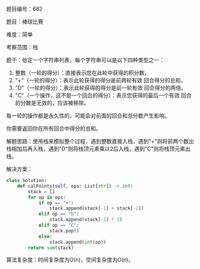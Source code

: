 题目编号：682

题目：棒球比赛

难度：简单

考察范围：栈

题干：给定一个字符串列表，每个字符串可以是以下四种类型之一：

1. 整数（一轮的得分）：直接表示您在此轮中获得的积分数。
2. "+"（一轮的得分）：表示此轮获得的得分是前两轮有效 回合得分的总和。
3. "D"（一轮的得分）：表示此轮获得的得分是前一轮有效 回合得分的两倍。
4. "C"（一个操作，这不是一个回合的得分）：表示您获得的最后一个有效 回合的分数是无效的，应该被移除。

每一轮的操作都是永久性的，可能会对前面的回合和总分数产生影响。

你需要返回你在所有回合中得分的总和。

解题思路：使用栈来模拟整个过程，遇到整数直接入栈，遇到"+"则将前两个数出栈相加后再入栈，遇到"D"则将栈顶元素乘以2后入栈，遇到"C"则将栈顶元素出栈。

解决方案：

```python
class Solution:
    def calPoints(self, ops: List[str]) -> int:
        stack = []
        for op in ops:
            if op == "+":
                stack.append(stack[-1] + stack[-2])
            elif op == "D":
                stack.append(stack[-1] * 2)
            elif op == "C":
                stack.pop()
            else:
                stack.append(int(op))
        return sum(stack)
```

算法复杂度：时间复杂度为O(n)，空间复杂度为O(n)。